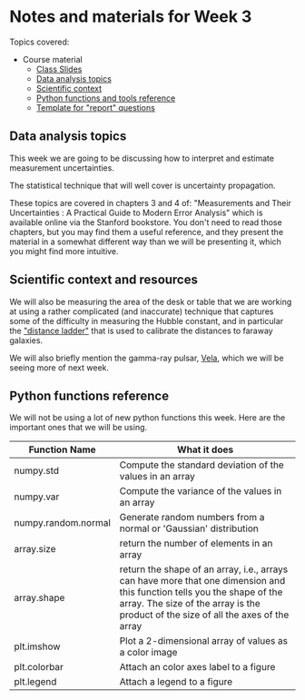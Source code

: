# Notes and materials for Week 3

Topics covered:

* Course material
  * [Class Slides](https://docs.google.com/presentation/d/1KYdIyR7Fsi8EjeLXtAEkIC6XE6a-BLAJ-hWVVxcbbhM/edit?usp=drive_link)
  * [Data analysis topics](#Data%20analysis,%20topics)
  * [Scientific context](#Scientific%20context%20and%20resources)
  * [Python functions and tools reference](#Python%20functions%20reference)
  * [Template for "report" questions](https://docs.google.com/document/d/135bnRXB0L0NuIJmsYIHJYhao44tTZmtGSgS3nmYYXv0/edit?usp=drive_link)

## Data analysis topics

This week we are going to be discussing how to interpret and estimate
measurement uncertainties. 

The statistical technique that will well cover is uncertainty propagation.

These topics are covered in chapters 3 and 4 of: "Measurements and Their Uncertainties : A Practical Guide to Modern Error Analysis" which is available online via the Stanford bookstore.  You don't need to read those chapters, but you may find them a useful reference, and they present the material in a somewhat different way than we will be presenting it, which you might find more intuitive.


## Scientific context and resources

We will also be measuring the area of the desk or table that we are
working at using a rather complicated (and inaccurate) technique that
captures some of the difficulty in measuring the Hubble constant, and
in particular the ["distance ladder"](https://en.wikipedia.org/wiki/Cosmic_distance_ladder) that is used to calibrate the
distances to faraway galaxies.

We will also briefly mention the gamma-ray pulsar, [Vela](https://en.wikipedia.org/wiki/Vela_Pulsar), which we will
be seeing more of next week.


## Python functions reference

We will not be using a lot of new python functions this week.  Here
are the important ones that we will be using.

| Function Name            | What it does |
| - | - |
| numpy.std                | Compute the standard deviation of the values in an array |
| numpy.var                | Compute the variance of the values in an array |
| numpy.random.normal      | Generate random numbers from a normal or 'Gaussian' distribution |
| array.size               | return the number of elements in an array |
| array.shape              | return the shape of an array, i.e., arrays can have more that one dimension and this function tells you  the shape of the array.  The size of the array is the product of the size of all the axes of the array |
| plt.imshow               | Plot a 2-dimensional array of values as a color image |
| plt.colorbar             | Attach an color axes label to a figure |
| plt.legend               | Attach a legend to a figure |

<!--  LocalWords:  numpy.var plt.imshow plt.colorbar plt.legend
 -->
<!--  LocalWords:  numpy.std
 -->
